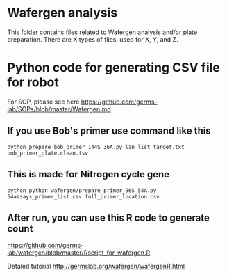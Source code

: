 # Wafergen analysis 
This folder contains files related to Wafergen analysis and/or plate preparation.  There are X types of files, used for X, Y, and Z.


# Python code for generating CSV file for robot
For SOP, please see here https://github.com/germs-lab/SOPs/blob/master/Wafergen.md

## If you use Bob's primer use command like this
```
python prepare_bob_primer_144S_36A.py lan_list_target.txt bob_primer_plate.clean.tsv
```

## This is made for Nitrogen cycle gene
```
python python wafergen/prepare_primer_96S_54A.py 54assays_primer_list.csv full_primer_location.csv 
```

## After run, you can use this R code to generate count
https://github.com/germs-lab/wafergen/blob/master/Rscript_for_wafergen.R


Detaled tutorial
http://germslab.org/wafergen/wafergenR.html



